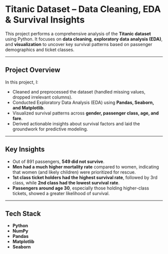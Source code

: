 # Titanic Dataset – Data Cleaning, EDA & Survival Insights  

This project performs a comprehensive analysis of the **Titanic dataset** using Python. It focuses on **data cleaning**, **exploratory data analysis (EDA)**, and **visualization** to uncover key survival patterns based on passenger demographics and ticket classes.  

---

## Project Overview  

In this project, I:
- Cleaned and preprocessed the dataset (handled missing values, dropped irrelevant columns).
- Conducted Exploratory Data Analysis (EDA) using **Pandas, Seaborn, and Matplotlib**.
- Visualized survival patterns across **gender, passenger class, age, and fare**.
- Derived actionable insights about survival factors and laid the groundwork for predictive modeling.

---

## Key Insights  

- Out of 891 passengers, **549 did not survive**.
- **Men had a much higher mortality rate** compared to women, indicating that women (and likely children) were prioritized for rescue.
- **1st class ticket holders had the highest survival rate**, followed by 3rd class, while **2nd class had the lowest survival rate**.
- **Passengers around age 30**, especially those holding higher-class tickets, showed a greater likelihood of survival.

---

## Tech Stack  

- **Python**  
- **NumPy**  
- **Pandas**  
- **Matplotlib**  
- **Seaborn**  
